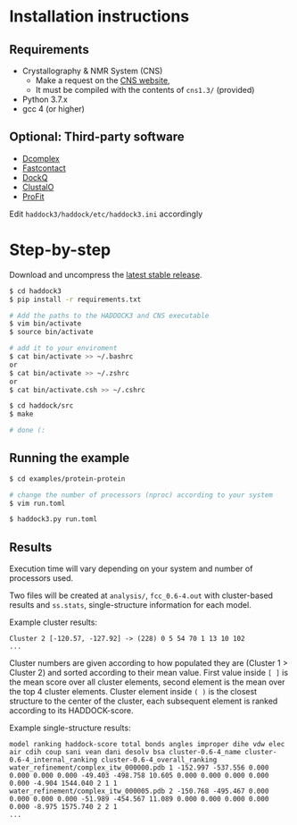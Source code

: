 # Installation instructions

## Requirements
 * Crystallography & NMR System (CNS)
    * Make a request on the [CNS website](http://cns-online.org/v1.3/), 
    * It must be compiled with the contents of `cns1.3/` (provided)
 * Python 3.7.x
 * gcc 4 (or higher)
 
## Optional: Third-party software
 * [Dcomplex](http://compbio.iupui.edu/group/4/pages/downloads)
 * [Fastcontact](http://structure.pitt.edu/software/FastContact/)
 * [DockQ](https://github.com/bjornwallner/DockQ/)
 * [ClustalO](http://www.clustal.org/omega/)
 * [ProFit](http://www.bioinf.org.uk/software/profit/)
 
Edit `haddock3/haddock/etc/haddock3.ini` accordingly

 # Step-by-step
 
 Download and uncompress the [latest stable release](https://github.com/haddocking/haddock3/releases).
 

 ```bash
$ cd haddock3
$ pip install -r requirements.txt

# Add the paths to the HADDOCK3 and CNS executable
$ vim bin/activate
$ source bin/activate

# add it to your enviroment
$ cat bin/activate >> ~/.bashrc
or
$ cat bin/activate >> ~/.zshrc
or
$ cat bin/activate.csh >> ~/.cshrc

$ cd haddock/src
$ make

# done (:
```

## Running the example

```bash
$ cd examples/protein-protein

# change the number of processors (nproc) according to your system
$ vim run.toml

$ haddock3.py run.toml
```

## Results
Execution time will vary depending on your system and number of processors used. 

Two files will be created at `analysis/`, `fcc_0.6-4.out` with cluster-based results and `ss.stats`, single-structure information for each model.

Example cluster results:
```
Cluster 2 [-120.57, -127.92] -> (228) 0 5 54 70 1 13 10 102 
...
```
Cluster numbers are given according to how populated they are (Cluster 1 > Cluster 2) and sorted according to their mean value. First value inside `[ ]` is the mean score over all cluster elements, second element is the mean over the top 4 cluster elements.
Cluster element inside `( )` is the closest structure to the center of the cluster, each subsequent element is ranked according to its HADDOCK-score. 

Example single-structure results:

```
model ranking haddock-score total bonds angles improper dihe vdw elec air cdih coup sani vean dani desolv bsa cluster-0.6-4_name cluster-0.6-4_internal_ranking cluster-0.6-4_overall_ranking
water_refinement/complex_itw_000000.pdb 1 -152.997 -537.556 0.000 0.000 0.000 0.000 -49.403 -498.758 10.605 0.000 0.000 0.000 0.000 0.000 -4.904 1544.040 2 1 1 
water_refinement/complex_itw_000005.pdb 2 -150.768 -495.467 0.000 0.000 0.000 0.000 -51.989 -454.567 11.089 0.000 0.000 0.000 0.000 0.000 -8.975 1575.740 2 2 1
...
``` 